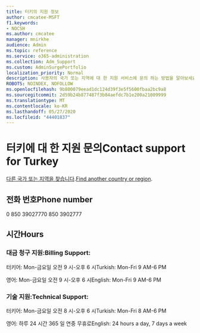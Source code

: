 ```yaml
---
title: 터키의 지원 정보
author: cmcatee-MSFT
f1.keywords:
- NOCSH
ms.author: cmcatee
manager: mnirkhe
audience: Admin
ms.topic: reference
ms.service: o365-administration
ms.collection: Adm_Support
ms.custom: AdminSurgePortfolio
localization_priority: Normal
description: 사용자의 국가 또는 지역에 대 한 지원 서비스에 문의 하는 방법을 알아보세요.
ROBOTS: NOINDEX, NOFOLLOW
ms.openlocfilehash: 9b800079eead1dc124d39f3e5f5600fbaa2bc9a8
ms.sourcegitcommit: 2d59b24b877487f3b84aefdc7b1e200a21009999
ms.translationtype: MT
ms.contentlocale: ko-KR
ms.lasthandoff: 05/27/2020
ms.locfileid: "44401837"
---
```

# <a name="contact-support-for-turkey"></a><span data-ttu-id="63e6b-103">터키에 대 한 지원 문의</span><span class="sxs-lookup"><span data-stu-id="63e6b-103">Contact support for Turkey</span></span>

<span data-ttu-id="63e6b-104">[다른 국가 또는 지역을 찾습니다](../contact-support-for-business-products.md).</span><span class="sxs-lookup"><span data-stu-id="63e6b-104">[Find another country or region](../contact-support-for-business-products.md).</span></span>

## <a name="phone-number"></a><span data-ttu-id="63e6b-105">전화 번호</span><span class="sxs-lookup"><span data-stu-id="63e6b-105">Phone number</span></span>
<span data-ttu-id="63e6b-106">0 850 3902777</span><span class="sxs-lookup"><span data-stu-id="63e6b-106">0 850 3902777</span></span>

## <a name="hours"></a><span data-ttu-id="63e6b-107">시간</span><span class="sxs-lookup"><span data-stu-id="63e6b-107">Hours</span></span>
### <a name="billing-support"></a><span data-ttu-id="63e6b-108">대금 청구 지원:</span><span class="sxs-lookup"><span data-stu-id="63e6b-108">Billing Support:</span></span>

<span data-ttu-id="63e6b-109">터키어: Mon-금요일 오전 9 시-오후 6 시</span><span class="sxs-lookup"><span data-stu-id="63e6b-109">Turkish: Mon-Fri 9 AM-6 PM</span></span>

<span data-ttu-id="63e6b-110">영어: Mon-금요일 오전 9 시-오후 6 시</span><span class="sxs-lookup"><span data-stu-id="63e6b-110">English: Mon-Fri 9 AM-6 PM</span></span>

### <a name="technical-support"></a><span data-ttu-id="63e6b-111">기술 지원:</span><span class="sxs-lookup"><span data-stu-id="63e6b-111">Technical Support:</span></span>

<span data-ttu-id="63e6b-112">터키어: Mon-금요일 오전 8 시-오후 6 시</span><span class="sxs-lookup"><span data-stu-id="63e6b-112">Turkish: Mon-Fri 8 AM-6 PM</span></span>

<span data-ttu-id="63e6b-113">영어: 하루 24 시간 365 일 연중 무휴로</span><span class="sxs-lookup"><span data-stu-id="63e6b-113">English: 24 hours a day, 7 days a week</span></span>
